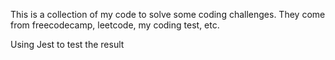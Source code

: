 This is a collection of my code to solve some coding challenges. They come from freecodecamp, leetcode, my coding test, etc.

Using Jest to test the result
